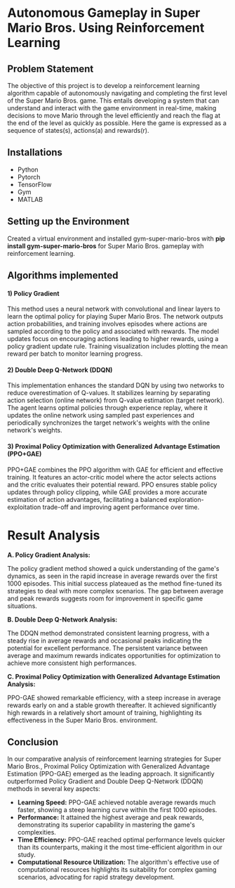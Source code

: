 # Autonomous Gameplay in Super Mario Bros. Using Reinforcement Learning



## Problem Statement 
The objective of this project is to develop a reinforcement learning algorithm capable of autonomously navigating and completing the first level of the Super Mario Bros. game. This entails developing a system that can understand and interact with the game environment in real-time, making decisions to move Mario through the level efficiently and reach the flag at the end of the level as quickly as possible. Here the  game is expressed as a sequence of states(s), actions(a) and rewards(r).


## Installations

- Python
- Pytorch
- TensorFlow
- Gym
- MATLAB


## Setting up the Environment

Created a virtual environment and installed gym-super-mario-bros with **pip install gym-super-mario-bros** for Super Mario Bros. gameplay with reinforcement learning.



## Algorithms implemented

#### 1) Policy Gradient

This method uses a neural network with convolutional and linear layers to learn the optimal policy for playing Super Mario Bros. The network outputs action probabilities, and training involves episodes where actions are sampled according to the policy and associated with rewards. The model updates focus on encouraging actions leading to higher rewards, using a policy gradient update rule. Training visualization includes plotting the mean reward per batch to monitor learning progress.


#### 2) Double Deep Q-Network (DDQN)

This implementation enhances the standard DQN by using two networks to reduce overestimation of Q-values. It stabilizes learning by separating action selection (online network) from Q-value estimation (target network). The agent learns optimal policies through experience replay, where it updates the online network using sampled past experiences and periodically synchronizes the target network's weights with the online network's weights.


#### 3) Proximal Policy Optimization with Generalized Advantage Estimation (PPO+GAE)

PPO+GAE combines the PPO algorithm with GAE for efficient and effective training. It features an actor-critic model where the actor selects actions and the critic evaluates their potential reward. PPO ensures stable policy updates through policy clipping, while GAE provides a more accurate estimation of action advantages, facilitating a balanced exploration-exploitation trade-off and improving agent performance over time.



# Result Analysis

**A. Policy Gradient Analysis:**

The policy gradient method showed a quick understanding of the game's dynamics, as seen in the rapid increase in average rewards over the first 1000 episodes. This initial success plateaued as the method fine-tuned its strategies to deal with more complex scenarios. The gap between average and peak rewards suggests room for improvement in specific game situations.

**B. Double Deep Q-Network Analysis:**

The DDQN method demonstrated consistent learning progress, with a steady rise in average rewards and occasional peaks indicating the potential for excellent performance. The persistent variance between average and maximum rewards indicates opportunities for optimization to achieve more consistent high performances.

**C. Proximal Policy Optimization with Generalized Advantage Estimation Analysis:**

PPO-GAE showed remarkable efficiency, with a steep increase in average rewards early on and a stable growth thereafter. It achieved significantly high rewards in a relatively short amount of training, highlighting its effectiveness in the Super Mario Bros. environment.


## Conclusion

In our comparative analysis of reinforcement learning strategies for Super Mario Bros., Proximal Policy Optimization with Generalized Advantage Estimation (PPO-GAE) emerged as the leading approach. It significantly outperformed Policy Gradient and Double Deep Q-Network (DDQN) methods in several key aspects:


- **Learning Speed:** PPO-GAE achieved notable average rewards much faster, showing a steep learning curve within the first 1000 episodes.
- **Performance:** It attained the highest average and peak rewards, demonstrating its superior capability in mastering the game's complexities.
- **Time Efficiency:** PPO-GAE reached optimal performance levels quicker than its counterparts, making it the most time-efficient algorithm in our study.
- **Computational Resource Utilization:** The algorithm's effective use of computational resources highlights its suitability for complex gaming scenarios, advocating for rapid strategy development.

